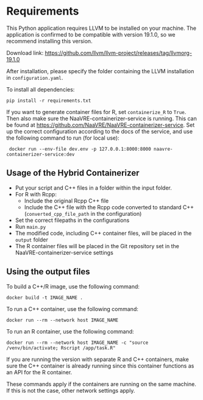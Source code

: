 # Requirements
This Python application requires LLVM to be installed on your machine. The application is confirmed to be compatible with version 19.1.0, so we recommend installing this version.

Download link: https://github.com/llvm/llvm-project/releases/tag/llvmorg-19.1.0

After installation, please specify the folder containing the LLVM installation in `configuration.yaml`.

To install all dependencies:
```
pip install -r requirements.txt
```

If you want to generate container files for R, set `containerize_R` to `True`. Then also make sure the NaaVRE-containerizer-service is running. This can be found at https://github.com/NaaVRE/NaaVRE-containerizer-service. Set up the correct configuration according to the docs of the service, and use the following command to run (for local use):
```
 docker run --env-file dev.env -p 127.0.0.1:8000:8000 naavre-containerizer-service:dev
```

## Usage of the Hybrid Containerizer
- Put your script and C++ files in a folder within the input folder.
- For R with Rcpp:
    - Include the original Rcpp C++ file
    - Include the C++ file with the Rcpp code converted to standard C++ (`converted_cpp_file_path` in the configuration)
- Set the correct filepaths in the configurations
- Run `main.py`
- The modified code, including C++ container files, will be placed in the `output` folder
- The R container files will be placed in the Git repository set in the NaaVRE-containerizer-service settings

## Using the output files
To build a C++/R image, use the following command:
```
docker build -t IMAGE_NAME .
```
To run a C++ container, use the following command:
```
docker run --rm --network host IMAGE_NAME
```

To run an R container, use the following command:
```
docker run --rm --network host IMAGE_NAME -c "source /venv/bin/activate; Rscript /app/task.R"
```
If you are running the version with separate R and C++ containers, make sure the C++ container is already running since this container functions as an API for the R container.

These commands apply if the containers are running on the same machine. If this is not the case, other network settings apply.
